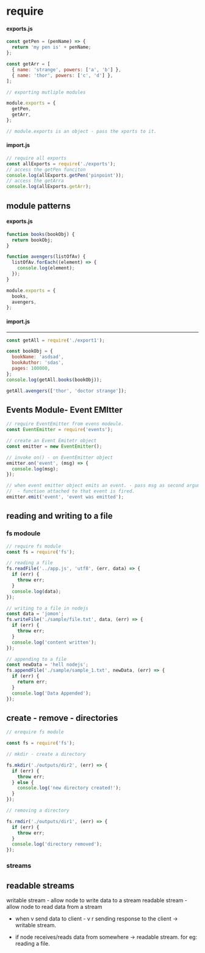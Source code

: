 # require

#### exports.js

```javascript
const getPen = (penName) => {
  return 'my pen is' + penName;
};

const getArr = [
  { name: 'strange', powers: ['a', 'b'] },
  { name: 'thor', powers: ['c', 'd'] },
];

// exporting mutliple modules

module.exports = {
  getPen,
  getArr,
};

// module.exports is an object - pass the xports to it.
```

#### import.js

```javascript
// require all exports
const allExports = require('./exports');
// access the getPen funciton
console.log(allExports.getPen('pinpoint'));
// access the getArra
console.log(allExports.getArr);
```

## module patterns

#### exports.js

```javascript
function books(bookObj) {
  return bookObj;
}

function avengers(listOfAv) {
  listOfAv.forEach((element) => {
    console.log(element);
  });
}

module.exports = {
  books,
  avengers,
};
```

#### import.js

---

```javascript
const getAll = require('./export1');

const bookObj = {
  bookName: 'asdsad',
  bookAuthor: 'sdas',
  pages: 100000,
};
console.log(getAll.books(bookObj));

getAll.avengers(['thor', 'doctor strange']);
```

## Events Module- Event EMItter

```javascript
// require EventEmitter from evens modeule.
const EventEmitter = require('events');

// create an Event Emitetr object
const emitter = new EventEmitter();

// invoke on() - on EventEmitter object
emitter.on('event', (msg) => {
  console.log(msg);
});

// when event emitter object emits an event. - pass msg as second argument
//  - function attached to that event is fired.
emitter.emit('event', 'event was emitted');
```

## reading and writing to a file

### fs modoule

```javascript
// require fs module
const fs = require('fs');

// reading a file
fs.readFile('../app.js', 'utf8', (err, data) => {
  if (err) {
    throw err;
  }
  console.log(data);
});

// writing to a file in nodejs
const data = 'jomon';
fs.writeFile('./sample/file.txt', data, (err) => {
  if (err) {
    throw err;
  }
  console.log('content written');
});

// appending to a file
const newData = 'hell nodejs';
fs.appendFile('./sample/sample_1.txt', newData, (err) => {
  if (err) {
    return err;
  }
  console.log('Data Appended');
});
```

## create - remove - directories

```javascript
// erequire fs module

const fs = require('fs');

// mkdir - create a directory

fs.mkdir('./outputs/dir2', (err) => {
  if (err) {
    throw err;
  } else {
    console.log('new directory created!');
  }
});

// removing a directory

fs.rmdir('./outputs/dir1', (err) => {
  if (err) {
    throw err;
  }
  console.log('directory removed');
});
```

### streams

## readable streams

writable stream - allow node to write data to a stream
readable stream - allow node to read data from a stream

- when v send data to client - v r sending response to the client -> writable stream.

- if node receives/reads data from somewhere -> readable stream. for eg: reading a file.
